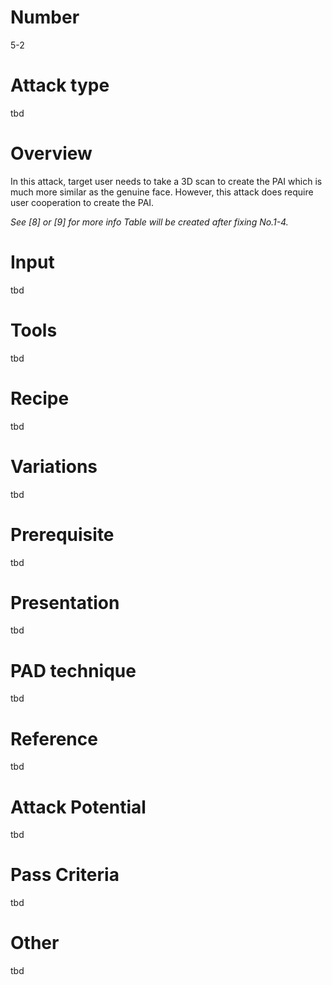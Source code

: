 Number
=======
5-2

Attack type
===========
tbd

Overview
========
In this attack, target user needs to take a 3D scan to create the PAI which is much more similar as the genuine face. However, this attack does require user cooperation to create the PAI.

_*See [8] or [9] for more info Table will be created after fixing No.1-4.*_

Input
======
tbd

Tools
=====
tbd

Recipe
======
tbd

Variations
==========
tbd

Prerequisite
============
tbd

Presentation
============
tbd

PAD technique
=============
tbd

Reference
=========
tbd

Attack Potential
================
tbd

Pass Criteria
=============
tbd

Other
=====
tbd
